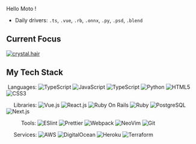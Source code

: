  Hello Moto ! 

- Daily drivers: `.ts`, `.vue`, `.rb`, `.onnx`, `.py`, `.psd`, `.blend`
  
## Current Focus
[![crystal.hair](https://svg.bookmark.style/api?url=https://github.com/3gS2595/resnet-50-CNN-image-tagging&mode=light&style=horizontal)](https://github.com/3gS2595/resnet-50-CNN-image-tagging)


## My Tech Stack
&nbsp;Languages: 
![TypeScript](https://img.shields.io/badge/-TypeScript-007ACC?style=flat-square&logo=typescript&logoColor=white)
![JavaScript](https://img.shields.io/badge/-JavaScript-%23F7DF1C?style=flat-square&logo=javascript&logoColor=000000&labelColor=%23F7DF1C&color=%23FFCE5A)
![TypeScript](https://img.shields.io/badge/Java-ED8B00?style=flat-square&logo=openjdk&logoColor=white)
![Python](https://img.shields.io/badge/Python-FFD43B?style=flat-square&logo=python&logoColor=blue)
![HTML5](https://img.shields.io/badge/-HTML5-%23E44D27?style=flat-square&logo=html5&logoColor=ffffff)
![CSS3](https://img.shields.io/badge/-CSS3-%231572B6?style=flat-square&logo=css3)

&nbsp;&nbsp;&nbsp;&nbsp;&nbsp;Libraries: 
![Vue.js](https://img.shields.io/badge/-Vue.js-%232c3e50?style=flat-square&logo=vuedotjs)
![React.js](https://img.shields.io/badge/-React.js-%23282C34?style=flat-square&logo=react)
![Ruby On Rails](https://img.shields.io/badge/Ruby_on_Rails-CC0000?style=flat-square&logo=ruby-on-rails&logoColor=white)
![Ruby](https://img.shields.io/badge/Ruby-CC342D?style=flat-square&logo=ruby)
![PostgreSQL](https://img.shields.io/badge/PostgreSQL-316192?style=flat-square&logo=postgresql&logoColor=white)
![Next.js](https://img.shields.io/badge/-Next.js-%23000000?style=flat-square&logo=nextdotjs)

&nbsp;&nbsp;&nbsp;&nbsp;&nbsp;&nbsp;&nbsp;&nbsp;&nbsp;&nbsp;Tools:
![ESlint](https://img.shields.io/badge/-ESLint-%234B32C3?style=flat-square&logo=eslint)
![Prettier](https://img.shields.io/badge/-Prettier-%23F7B93E?style=flat-square&logo=prettier&logoColor=ffffff)
![Webpack](https://img.shields.io/badge/-Webpack-%232C3A42?style=flat-square&logo=webpack)
![NeoVim](https://img.shields.io/badge/NeoVim-%2357A143.svg?style=flat-square&logo=neovim&logoColor=white)
![Git](https://img.shields.io/badge/-Git-%23F05032?style=flat-square&logo=git&logoColor=%23ffffff)

&nbsp;&nbsp;&nbsp;&nbsp;&nbsp;Services: 
![AWS](	https://img.shields.io/badge/Amazon_AWS-FF9900?style=flat-square&logo=amazonaws&logoColor=white)
![DigitalOcean](https://img.shields.io/badge/Digital_Ocean-0080FF?style=flat-square&logo=DigitalOcean&logoColor=white)
![Heroku](https://img.shields.io/badge/Heroku-430098?style=flat-square&logo=heroku&logoColor=white)
![Terraform](https://img.shields.io/badge/Terraform-7B42BC?style=flat-square&logo=terraform&logoColor=white)







